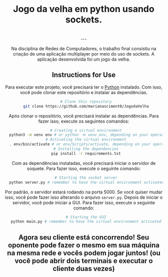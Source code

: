 <br>
<div align="center">

# Jogo da velha em python usando sockets.

<br>
---


Na disciplina de Redes de Computadores, o trabalho final consistiu na criação de uma aplicação multiplayer por meio do uso de sockets. A aplicação desenvolvida foi um jogo da velha.

## Instructions for Use
Para executar este projeto, você precisará ter o [Python](https://www.python.org/downloads/) instalado. Com isso, você pode clonar este repositório e instalar as dependências.
```sh
  # Clone this repository
  git clone https://github.com/marianasciment0/JogodaVelha
```
Após clonar o repositório, você precisará instalar as dependências. Para fazer isso, execute os seguintes comandos:
```sh
  # Creating a virtual environment
  python3 -m venv env # or python -m venv env, depending on your operating system
  # Activating the virtual environment
  . env/bin/activate # or env/Scripts/activate, depending on your operating system
  # Installing the dependencies
  pip install -r requirements.txt
```
Com as dependências instaladas, você precisará iniciar o servidor de soquete. Para fazer isso, execute o seguinte comando:
```sh
  # Starting the socket server
  python server.py # remember to have the virtual environment activated
```
Por padrão, o servidor estará rodando na porta 5000. Se você quiser mudar isso, você pode fazer isso alterando o arquivo `server.py`. Depois de iniciar o servidor, você pode iniciar a GUI. Para fazer isso, execute o seguinte comando:
```sh
  # Starting the GUI
  python main.py # remember to have the virtual environment activated
```
Agora seu cliente está concorrendo! Seu oponente pode fazer o mesmo em sua máquina na mesma rede e vocês podem jogar juntos! (ou você pode abrir dois terminais e executar o cliente duas vezes)
---